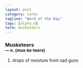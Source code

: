 ```yaml
---
layout: post
category: terms
tagline: "Word of the Day"
tags: [alpha_m]
term: musketeers
---
```


<h3>Musketeers<br/> <small>&mdash; n. (mus<span>&middot;</span>ke<span>&middot;</span>teers)</small></h3>
<p><ol><li>drops of moisture from sad guns</li>
</ol></p>
